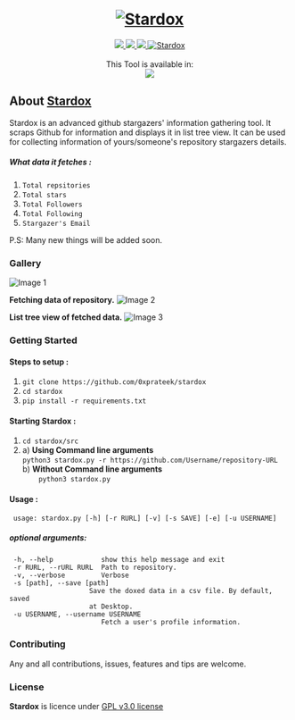 <h1 align="center">
  <br>
  <a href="https://github.com/0xprateek"><img src="https://i.imgur.com/oIMDjCm.png" alt="Stardox"></a>
</h1>

<p align="center">  
  <a href="https://docs.python.org/3/download.html">
    <img src="https://img.shields.io/badge/Python-3.x-green.svg">
  </a>
  <a href="https://github.com/0xprateek/stardox">
    <img src="https://img.shields.io/badge/Version-v1.0.0%20-blue.svg">
  </a>
  <a href="https://github.com/0xprateek/stardox">
    <img src="https://img.shields.io/badge/OS-Linux-orange.svg">
  </a>
  <a href="https://gitter.im/Stardox-gitter/community?utm_source=badge&utm_medium=badge&utm_campaign=pr-badge"><img src="https://badges.gitter.im/Stardox-gitter/community.svg" alt="Stardox"></a>
  </br></br>
  This Tool is available in:</br>
  <a href = "https://blackarch.org/recon.html"><img src = "https://raw.githubusercontent.com/0xPrateek/Stardox/master/Logo/blackarch.png"></a>

  </br>
</p>

## About [Stardox](https://github.com/0xprateek/stardox)
Stardox is an advanced github stargazers' information gathering tool. It scraps Github for information and displays it in list tree view. It can be used for collecting information of yours/someone's repository stargazers details.

##### What data it fetches :

1. `Total repsitories`
2. `Total stars`
3. `Total Followers`
4. `Total Following`
5. `Stargazer's Email`


P.S: Many new things will be added soon.

### Gallery

![Image 1](https://i.imgur.com/hkFdQwr.png)

 **Fetching data of repository.**
![Image 2](https://i.imgur.com/BVQJE8s.png)

 **List tree view of fetched data.**
![Image 3](https://i.imgur.com/MIX1VmA.jpg)

### Getting Started

#### Steps to setup :

1. `git clone https://github.com/0xprateek/stardox`
2. `cd stardox`
3. `pip install -r requirements.txt`

#### Starting Stardox :

1. `cd stardox/src`<br/>
2.  a)  **Using Command line arguments** <br/>
         `python3 stardox.py -r https://github.com/Username/repository-URL `<br/>
    b)  **Without Command line arguments**<br/>
     `    python3 stardox.py`<br/>
  #### Usage :
     usage: stardox.py [-h] [-r RURL] [-v] [-s SAVE] [-e] [-u USERNAME]

  ##### optional arguments:
     -h, --help            show this help message and exit
     -r RURL, --rURL RURL  Path to repository.
     -v, --verbose         Verbose
     -s [path], --save [path]
                        Save the doxed data in a csv file. By default, saved
                        at Desktop.
     -u USERNAME, --username USERNAME
                           Fetch a user's profile information.


### Contributing
Any and all contributions, issues, features and tips are welcome.

### License
**Stardox** is licence under [GPL v3.0 license](https://www.gnu.org/licenses/gpl-3.0.en.html)
